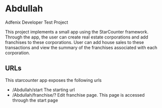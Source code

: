 # Abdullah #
Adfenix Developer Test Project

This project implements a small app using the StarCounter framework.
Through the app, the user can create real estate corporations and add franchises to these corporations.
User can add house sales to these transactions and view the summary of the franchises associated with each corporation.

## URLs ##
This starcounter app exposes the following urls

* /Abdullah/start	The starting url
* /Abdullah/franchise/? Edit franchise page. This page is accessed through the start page